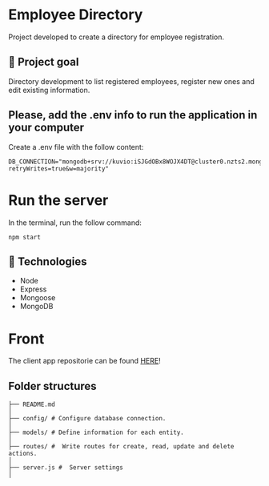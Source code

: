 # Employee Directory

Project developed to create a directory for employee registration.

## 🎯 Project goal

Directory development to list registered employees, register new ones and edit existing information.

## Please, add the .env info to run the application in your computer

Create a .env file with the follow content:

```
DB_CONNECTION="mongodb+srv://kuvio:iSJGdOBx8WOJX4DT@cluster0.nzts2.mongodb.net/myFirstDatabase?retryWrites=true&w=majority"
```

# Run the server

In the terminal, run the follow command:

```
npm start
```

## 🚀 Technologies

- Node
- Express
- Mongoose
- MongoDB

# Front

The client app repositorie can be found <a target="_blank" href="https://github.com/lauraferraz5/sample-project-front">HERE</a>!

## Folder structures

```
├── README.md
│
├── config/ # Configure database connection.
│
├── models/ # Define information for each entity.
│
├── routes/ #  Write routes for create, read, update and delete actions.
│
├── server.js #  Server settings
│


```
